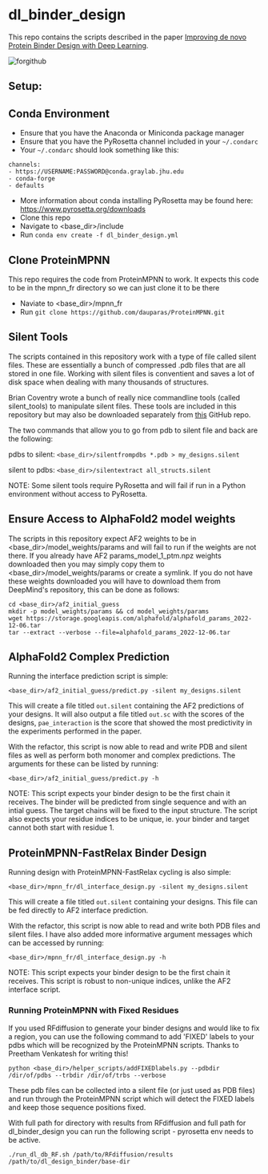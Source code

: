 # dl_binder_design

This repo contains the scripts described in the paper [Improving de novo Protein Binder Design with Deep Learning](https://www.nature.com/articles/s41467-023-38328-5).

![forgithub](https://github.com/nrbennet/dl_binder_design/assets/56419265/4c5d6a05-d2fb-4c7b-b1e0-0c743b2114eb)


## Setup:

## Conda Environment
- Ensure that you have the Anaconda or Miniconda package manager
- Ensure that you have the PyRosetta channel included in your `~/.condarc`
- Your `~/.condarc` should look something like this:
```
channels: 
- https://USERNAME:PASSWORD@conda.graylab.jhu.edu
- conda-forge
- defaults
```
- More information about conda installing PyRosetta may be found here: https://www.pyrosetta.org/downloads
- Clone this repo
- Navigate to <base_dir>/include
- Run `conda env create -f dl_binder_design.yml`

## Clone ProteinMPNN
This repo requires the code from ProteinMPNN to work. It expects this code to be in the mpnn_fr directory so we can just clone it to be there
- Naviate to <base_dir>/mpnn_fr
- Run `git clone https://github.com/dauparas/ProteinMPNN.git`

## Silent Tools
The scripts contained in this repository work with a type of file called silent files. These are essentially a bunch of compressed .pdb files that are all stored in one file. Working with silent files is conventient and saves a lot of disk space when dealing with many thousands of structures.

Brian Coventry wrote a bunch of really nice commandline tools (called silent_tools) to manipulate silent files. These tools are included in this repository but may also be downloaded separately from [this](https://github.com/bcov77/silent_tools) GitHub repo.

The two commands that allow you to go from pdb to silent file and back are the following:

pdbs to silent: `<base_dir>/silentfrompdbs *.pdb > my_designs.silent` 

silent to pdbs: `<base_dir>/silentextract all_structs.silent`

NOTE: Some silent tools require PyRosetta and will fail if run in a Python environment without access to PyRosetta.

## Ensure Access to AlphaFold2 model weights
The scripts in this repository expect AF2 weights to be in <base_dir>/model_weights/params and will fail to run if the weights are not there. If you already have AF2 params_model_1_ptm.npz weights downloaded then you may simply copy them to <base_dir>/model_weights/params or create a symlink. If you do not have these weights downloaded you will have to download them from DeepMind's repository, this can be done as follows:

```
cd <base_dir>/af2_initial_guess
mkdir -p model_weights/params && cd model_weights/params
wget https://storage.googleapis.com/alphafold/alphafold_params_2022-12-06.tar
tar --extract --verbose --file=alphafold_params_2022-12-06.tar 
```

## AlphaFold2 Complex Prediction

Running the interface prediction script is simple:

```
<base_dir>/af2_initial_guess/predict.py -silent my_designs.silent
```

This will create a file titled `out.silent` containing the AF2 predictions of your designs. It will also output a file titled `out.sc` with the scores of the designs, `pae_interaction` is the score that showed the most predictivity in the experiments performed in the paper.

With the refactor, this script is now able to read and write PDB and silent files as well as perform both monomer and complex predictions. The arguments for these can be listed by running:

```
<base_dir>/af2_initial_guess/predict.py -h
```

NOTE: This script expects your binder design to be the first chain it receives. The binder will be predicted from single sequence and with an intial guess. The target chains will be fixed to the input structure. The script also expects your residue indices to be unique, ie. your binder and target cannot both start with residue 1.

## ProteinMPNN-FastRelax Binder Design

Running design with ProteinMPNN-FastRelax cycling is also simple:

```
<base_dir>/mpnn_fr/dl_interface_design.py -silent my_designs.silent
```

This will create a file titled `out.silent` containing your designs. This file can be fed directly to AF2 interface prediction.

With the refactor, this script is now able to read and write both PDB files and silent files. I have also added more informative argument messages which can be accessed by running:

```
<base_dir>/mpnn_fr/dl_interface_design.py -h
```

NOTE: This script expects your binder design to be the first chain it receives. This script is robust to non-unique indices, unlike the AF2 interface script.

### Running ProteinMPNN with Fixed Residues

If you used RFdiffusion to generate your binder designs and would like to fix a region, you can use the following command to add 'FIXED' labels to your pdbs which will be recognized by the ProteinMPNN scripts. Thanks to Preetham Venkatesh for writing this!

```
python <base_dir>/helper_scripts/addFIXEDlabels.py --pdbdir /dir/of/pdbs --trbdir /dir/of/trbs --verbose
```

These pdb files can be collected into a silent file (or just used as PDB files) and run through the ProteinMPNN script which will detect the FIXED labels and keep those sequence positions fixed.



With full path for directory with results from RFdiffusion and full path for dl_binder_design you can run the following script - pyrosetta env needs to be active.

```
./run_dl_db_RF.sh /path/to/RFdiffusion/results /path/to/dl_design_binder/base-dir
```
